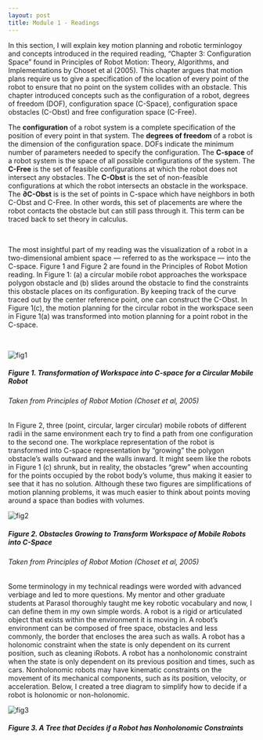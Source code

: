 ```yaml
---
layout: post
title: Module 1 - Readings
---
```


In this section, I will explain key motion planning and robotic terminlogoy and concepts introduced in the required reading, “Chapter 3: Configuration Space” found in Principles of Robot Motion: Theory, Algorithms, and Implementations by Choset et al (2005). This chapter argues that motion plans require us to give a specification of the location of every point of the robot to ensure that no point on the system collides with an obstacle. This chapter introduced concepts such as the configuration of a robot, degrees of freedom (DOF), configuration space (C-Space), configuration space obstacles (C-Obst) and free configuration space (C-Free). 
<br>      

The **configuration** of a robot system is a complete specification of the position of every point in that system. The **degrees of freedom** of a robot is the dimension of the configuration space. DOFs indicate the minimum number of parameters needed to specify the configuration. The **C-space** of a robot system is the space of all possible configurations of the system. The **C-Free** is the set of feasible configurations at which the robot does not intersect any obstacles. The **C-Obst** is the set of non-feasible configurations at which the robot intersects an obstacle in the workspace. The **∂C-Obst** is is the set of points in C-space which have neighbors in both C-Obst and C-Free. In other words,  this set of placements are where the robot contacts the obstacle but can still pass through it. This term can be traced back to set theory in calculus. 

<br>

The most insightful part of my reading  was the visualization of a robot in a two-dimensional ambient space — referred to as  the workspace — into the  C-space. Figure 1 and Figure 2 are found in the Principles of Robot Motion reading. In Figure 1: (a) a circular mobile robot approaches the workspace polygon obstacle and (b) slides around the obstacle to find the constraints this obstacle places on its configuration. By keeping track of the curve traced out by the center reference point, one can construct the C-Obst. In Figure 1(c), the motion planning for the circular robot in the workspace seen in Figure 1(a) was transformed into motion planning for a point robot in the C-space.

<br>

![fig1](https://cabreraleon.github.io/images/fig1.png)
##### Figure 1. Transformation of Workspace into C-space for a Circular Mobile Robot
###### Taken from Principles of Robot Motion (Choset et al, 2005)


In Figure 2, three (point, circular, larger circular) mobile robots of different radii in the same environment each try to find a path from one configuration to the second one. The workplace representation of the robot is transformed into C-space representation by “growing” the polygon obstacle’s walls outward and the walls inward. It might seem like the robots in Figure 1 (c) shrunk, but in reality, the obstacles “grew” when accounting for the points occupied by the robot body’s volume, thus making it easier to see that it has no solution. Although these two figures are simplifications of motion planning problems, it was much easier to think about points moving around a space than bodies with volumes.

![fig2](https://cabreraleon.github.io/images/fig2.png)
##### Figure 2.  Obstacles Growing to Transform Workspace of Mobile Robots into C-Space
###### Taken from Principles of Robot Motion (Choset et al, 2005)

Some terminology in my technical readings were worded with advanced verbiage and led to more questions. My mentor and other graduate students at Parasol thoroughly taught me key robotic vocabulary and now, I can define them in my own simple words. A robot is a rigid or articulated object that exists within the environment it is moving in. A robot’s environment can be composed of free space, obstacles and less commonly, the border that encloses the area such as walls. A robot has a holonomic constraint when the state is only dependent on its current position, such as cleaning iRobots. A robot has a nonholonomic constraint when the state is only dependent on its previous position and times, such as cars. Nonholonomic robots may have kinematic constraints on the movement of its mechanical components, such as its position, velocity, or acceleration. Below, I created a tree diagram to simplify how to decide if a robot is holonomic or non-holonomic.

![fig3](https://cabreraleon.github.io/images/fig2.png)
##### Figure 3. A Tree that Decides if a Robot has Nonholonomic Constraints

